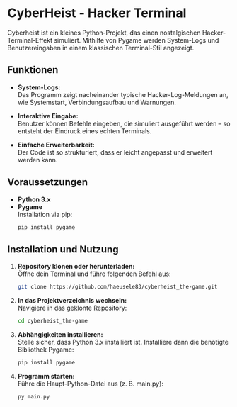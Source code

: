 # CyberHeist - Hacker Terminal

Cyberheist ist ein kleines Python-Projekt, das einen nostalgischen Hacker-Terminal-Effekt simuliert. Mithilfe von Pygame werden System-Logs und Benutzereingaben in einem klassischen Terminal-Stil angezeigt.

## Funktionen

- **System-Logs:**  
  Das Programm zeigt nacheinander typische Hacker-Log-Meldungen an, wie Systemstart, Verbindungsaufbau und Warnungen.

- **Interaktive Eingabe:**  
  Benutzer können Befehle eingeben, die simuliert ausgeführt werden – so entsteht der Eindruck eines echten Terminals.

- **Einfache Erweiterbarkeit:**  
  Der Code ist so strukturiert, dass er leicht angepasst und erweitert werden kann.

## Voraussetzungen

- **Python 3.x**
- **Pygame**  
  Installation via pip:
  ```bash
  pip install pygame

## Installation und Nutzung

1. **Repository klonen oder herunterladen:**  
   Öffne dein Terminal und führe folgenden Befehl aus:
   ```bash
   git clone https://github.com/haeusele83/cyberheist_the-game.git

2. **In das Projektverzeichnis wechseln:**  
   Navigiere in das geklonte Repository:
   ```bash
   cd cyberheist_the-game

3. **Abhängigkeiten installieren:**  
   Stelle sicher, dass Python 3.x installiert ist. Installiere dann die benötigte Bibliothek Pygame:
   ```bash
   pip install pygame

4. **Programm starten:**  
   Führe die Haupt-Python-Datei aus (z. B. main.py):
   ```bash
   py main.py
